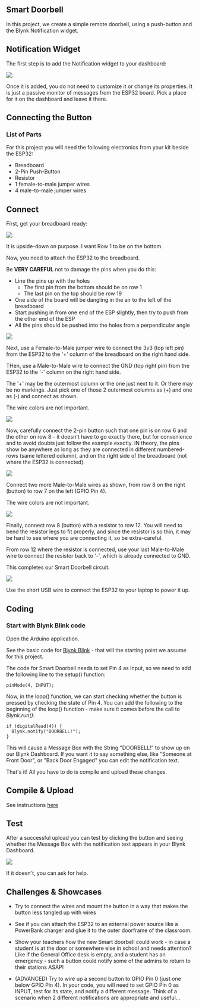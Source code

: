 Smart Doorbell
---

In this project, we create a simple remote doorbell, using a push-button and the Blynk Notification widget.

## Notification Widget

The first step is to add the Notification widget to your dashboard:

![](images/notification.jpg)

Once it is added, you do not need to customize it or change its properties.  It is just a passive monitor of messages from the ESP32 board.
Pick a place for it on the dashboard and leave it there.

## Connecting the Button

### List of Parts

For this project you will need the following electronics from your kit beside the ESP32:

- Breadboard
- 2-Pin Push-Button
- Resistor
- 1 female-to-male jumper wires
- 4 male-to-male jumper wires

## Connect

First, get your breadboard ready:

![](images/esp32with2pinbutton1.png)

It is upside-down on purpose.  I want Row 1 to be on the bottom.

Now, you need to attach the ESP32 to the breadboard.

Be **VERY CAREFUL** not to damage the pins when you do this:

- Line the pins up with the holes
  - The first pin from the bottom should be on row 1
  - The last pin on the top should be row 19
- One side of the board will be dangling in the air to the left of the breadboard
- Start pushing in from one end of the ESP slightly, then try to push from the other end of the ESP
- All the pins should be pushed into the holes from a perpendicular angle

![](images/esp32with2pinbutton2.png)

Next, use a Female-to-Male jumper wire to connect the 3v3 (top left pin) from the ESP32 to the '+' column of the breadboard on the right hand side.

THen, use a Male-to-Male wire to connect the GND (top right pin) from the ESP32 to the '-' column on the right hand side.

The '+' may be the outermost column or the one just next to it.  Or there may be no markings.  Just pick one of those 2 outermost columns as (+) and one as (-) and connect as shown.

The wire colors are not important.

![](images/esp32with2pinbutton3.png)

Now, carefully connect the 2-pin button such that one pin is on row 6 and the other on row 8 - it doesn't have to go exactly there, but for convenience and to avoid doubts just follow the example exactly.  IN theory, the pins show be anywhere as long as they are connected in different numbered-rows (same lettered column), and on the right side of the breadboard (not where the ESP32 is connected).  

![](images/esp32with2pinbutton4.png)

Connect two more Male-to-Male wires as shown, from row 8 on the right (button) to row 7 on the left (GPIO Pin 4).  

The wire colors are not important.

![](images/esp32with2pinbutton5.png)

Finally, connect row 8 (button) with a resistor to row 12.  You will need to bend the resistor legs to fit properly, and since the resistor is so thin, it may be hard to see where you are connecting it, so be extra-careful.

From row 12 where the resistor is connected, use your last Male-to-Male wire to connect the resistor back to '-', which is already connected to GND.

This completes our Smart Doorbell circuit.

![](images/esp32with2pinbutton.png)

Use the short USB wire to connect the ESP32 to your laptop to power it up.

## Coding

### Start with Blynk Blink code

Open the Arduino application.

See the basic code for [Blynk Blink](../20-Getting-Real/20-Blynk-Blink.html) - that will the starting point we assume for this project.

The code for Smart Doorbell needs to set Pin 4 as Input, so we need to add the following line to the setup() function:

    pinMode(4, INPUT);

Now, in the loop() function, we can start checking whether the button is pressed by checking the state of Pin 4.  You can add the following to the beginning of the loop() function - make sure it comes before the call to *Blynk.run()*:

    if (digitalRead(4)) {
      Blynk.notify("DOORBELL!");
    }

This will cause a Message Box with the String "DOORBELL!" to show up on our Blynk Dashboard.  If you want it to say something else, like "Someone at Front Door", or "Back Door Engaged" you can edit the notification text.

That's it!  All you have to do is compile and upload these changes.

## Compile & Upload

See instructions <a href="../20-Getting-Real/15-Compile-and-Upload.html" target="_blank">here</a>

## Test

After a successful upload you can test by clicking the button and seeing whether the Message Box with the notification text appears in your Blynk Dashboard.

![](images/doorbell.jpg)

If it doesn't, you can ask for help.

## Challenges & Showcases

- Try to connect the wires and mount the button in a way that makes the button less tangled up with wires

- See if you can attach the ESP32 to an external power source like a PowerBank charger and glue it to the outer doorframe of the classroom.  

- Show your teachers how the new Smart doorbell could work - in case a student is at the door or somewhere else in school and needs attention?  Like if the General Office desk is empty, and a student has an emergency - such a button could notify some of the admins to return to their stations ASAP!

- (ADVANCED) Try to wire up a second button to GPIO Pin 0 (just one below GPIO Pin 4).  In your code, you will need to set GPIO Pin 0 as INPUT, test for its state, and notify a different message.  Think of a scenario when 2 different notifications are appropriate and useful...